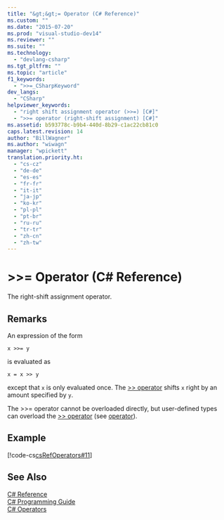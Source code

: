 ```yaml
---
title: "&gt;&gt;= Operator (C# Reference)"
ms.custom: ""
ms.date: "2015-07-20"
ms.prod: "visual-studio-dev14"
ms.reviewer: ""
ms.suite: ""
ms.technology: 
  - "devlang-csharp"
ms.tgt_pltfrm: ""
ms.topic: "article"
f1_keywords: 
  - ">>=_CSharpKeyword"
dev_langs: 
  - "CSharp"
helpviewer_keywords: 
  - "right shift assignment operator (>>=) [C#]"
  - ">>= operator (right-shift assignment) [C#]"
ms.assetid: b593778c-b9b4-440d-8b29-c1ac22cb81c0
caps.latest.revision: 14
author: "BillWagner"
ms.author: "wiwagn"
manager: "wpickett"
translation.priority.ht: 
  - "cs-cz"
  - "de-de"
  - "es-es"
  - "fr-fr"
  - "it-it"
  - "ja-jp"
  - "ko-kr"
  - "pl-pl"
  - "pt-br"
  - "ru-ru"
  - "tr-tr"
  - "zh-cn"
  - "zh-tw"
---
```

# &gt;&gt;= Operator (C# Reference)
The right-shift assignment operator.  
  
## Remarks  
 An expression of the form  
  
```  
x >>= y  
```  
  
 is evaluated as  
  
```  
x = x >> y  
```  
  
 except that `x` is only evaluated once. The [>> operator](../../../csharp/language-reference/operators/right-shift-operator.md) shifts `x` right by an amount specified by `y`.  
  
 The >>= operator cannot be overloaded directly, but user-defined types can overload the [>> operator](../../../csharp/language-reference/operators/right-shift-operator.md) (see [operator](../../../csharp/language-reference/keywords/operator.md)).  
  
## Example  
 [!code-cs[csRefOperators#11](../../../csharp/language-reference/operators/codesnippet/CSharp/right-shift-assignment-operator_1.cs)]  
  
## See Also  
 [C# Reference](../../../csharp/language-reference/index.md)   
 [C# Programming Guide](../../../csharp/programming-guide/index.md)   
 [C# Operators](../../../csharp/language-reference/operators/index.md)